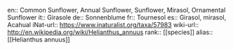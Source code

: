 

en:: Common Sunflower, Annual Sunflower, Sunflower, Mirasol, Ornamental Sunflower
it:: Girasole
de:: Sonnenblume
fr:: Tournesol
es:: Girasol, mirasol, Acahual
iNat-url:: https://www.inaturalist.org/taxa/57983
wiki-url:: http://en.wikipedia.org/wiki/Helianthus_annuus
rank:: [[species]]
alias:: [[Helianthus annuus]]